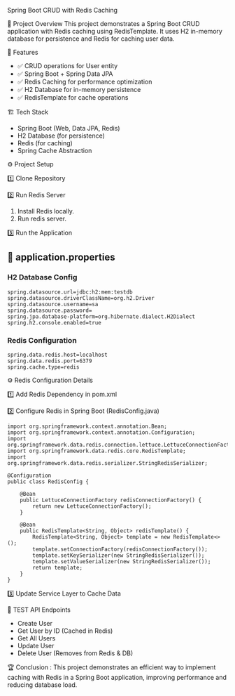 Spring Boot CRUD with Redis Caching

🚀 Project Overview
This project demonstrates a Spring Boot CRUD application with Redis caching using RedisTemplate. It uses H2 in-memory database for persistence and Redis for caching user data.

📌 Features
* ✅ CRUD operations for User entity
* ✅ Spring Boot + Spring Data JPA
* ✅ Redis Caching for performance optimization
* ✅ H2 Database for in-memory persistence
* ✅ RedisTemplate for cache operations

🏗️ Tech Stack
* Spring Boot (Web, Data JPA, Redis)
* H2 Database (for persistence)
* Redis (for caching)
* Spring Cache Abstraction

⚙️ Project Setup

1️⃣ Clone Repository

2️⃣ Run Redis Server
1. Install Redis locally.
2. Run redis server.

3️⃣ Run the Application
         


## 📄 application.properties
### H2 Database Config
```
spring.datasource.url=jdbc:h2:mem:testdb
spring.datasource.driverClassName=org.h2.Driver
spring.datasource.username=sa
spring.datasource.password=
spring.jpa.database-platform=org.hibernate.dialect.H2Dialect
spring.h2.console.enabled=true
```
### Redis Configuration
```
spring.data.redis.host=localhost
spring.data.redis.port=6379
spring.cache.type=redis
```
⚙️ Redis Configuration Details

1️⃣ Add Redis Dependency in pom.xml

2️⃣ Configure Redis in Spring Boot (RedisConfig.java)

```
import org.springframework.context.annotation.Bean;
import org.springframework.context.annotation.Configuration;
import org.springframework.data.redis.connection.lettuce.LettuceConnectionFactory;
import org.springframework.data.redis.core.RedisTemplate;
import org.springframework.data.redis.serializer.StringRedisSerializer;

@Configuration
public class RedisConfig {

    @Bean
    public LettuceConnectionFactory redisConnectionFactory() {
        return new LettuceConnectionFactory();
    }

    @Bean
    public RedisTemplate<String, Object> redisTemplate() {
        RedisTemplate<String, Object> template = new RedisTemplate<>();
        template.setConnectionFactory(redisConnectionFactory());
        template.setKeySerializer(new StringRedisSerializer());
        template.setValueSerializer(new StringRedisSerializer());
        return template;
    }
}
```
️3️⃣ Update Service Layer to Cache Data

📜 TEST API Endpoints
* Create User
* Get User by ID (Cached in Redis)
* Get All Users
* Update User
* Delete User (Removes from Redis & DB)

🏆 Conclusion : 
This project demonstrates an efficient way to implement caching with Redis in a Spring Boot application, improving performance and reducing database load.

